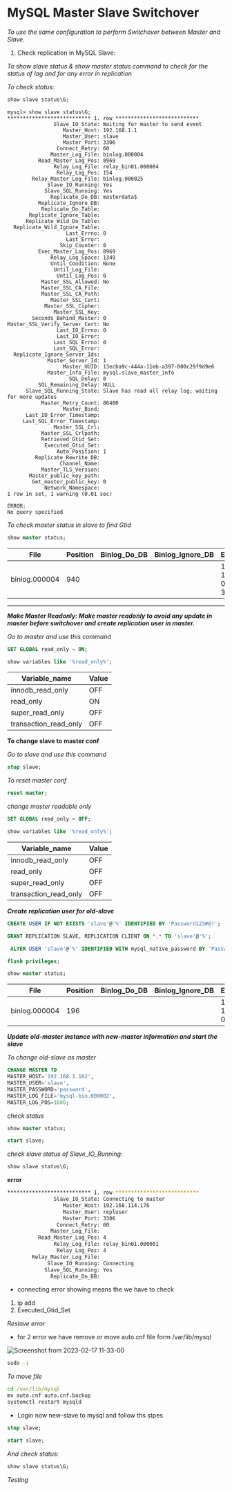 # MySQL Master Slave Switchover


_To use the same configuration to perform Switchover between Master and Slave._

1. Check replication in MySQL Slave:

_To show slave status & show master status command to check for the status of lag and for any error in replication_

_To check status:_

```sql
show slave status\G;
```
````
mysql> show slave status\G;
*************************** 1. row ***************************
               Slave_IO_State: Waiting for master to send event
                  Master_Host: 192.168.1.1
                  Master_User: slave
                  Master_Port: 3306
                Connect_Retry: 60
              Master_Log_File: binlog.000004
          Read_Master_Log_Pos: 8969
               Relay_Log_File: relay_bin01.000004
                Relay_Log_Pos: 154
        Relay_Master_Log_File: binlog.000025
             Slave_IO_Running: Yes
            Slave_SQL_Running: Yes
              Replicate_Do_DB: masterdata$
          Replicate_Ignore_DB:
           Replicate_Do_Table:
       Replicate_Ignore_Table:
      Replicate_Wild_Do_Table:
  Replicate_Wild_Ignore_Table:
                   Last_Errno: 0
                   Last_Error:
                 Skip_Counter: 0
          Exec_Master_Log_Pos: 8969
              Relay_Log_Space: 1349
              Until_Condition: None
               Until_Log_File:
                Until_Log_Pos: 0
           Master_SSL_Allowed: No
           Master_SSL_CA_File:
           Master_SSL_CA_Path:
              Master_SSL_Cert:
            Master_SSL_Cipher:
               Master_SSL_Key:
        Seconds_Behind_Master: 0
Master_SSL_Verify_Server_Cert: No
                Last_IO_Errno: 0
                Last_IO_Error:
               Last_SQL_Errno: 0
               Last_SQL_Error:
  Replicate_Ignore_Server_Ids:
             Master_Server_Id: 1
                  Master_UUID: 13ecba9c-444a-11eb-a397-000c29f9d9e6
             Master_Info_File: mysql.slave_master_info
                    SQL_Delay: 0
          SQL_Remaining_Delay: NULL
      Slave_SQL_Running_State: Slave has read all relay log; waiting for more updates
           Master_Retry_Count: 86400
                  Master_Bind:
      Last_IO_Error_Timestamp:
     Last_SQL_Error_Timestamp:
               Master_SSL_Crl:
           Master_SSL_Crlpath:
           Retrieved_Gtid_Set:
            Executed_Gtid_Set: 
                Auto_Position: 1
         Replicate_Rewrite_DB:
                 Channel_Name:
           Master_TLS_Version:
       Master_public_key_path:
        Get_master_public_key: 0
            Network_Namespace:
1 row in set, 1 warning (0.01 sec)
 
ERROR:
No query specified
```` 
_To check master status in slave to find Gtid_

```sql
show master status;
```

| File | Position | Binlog_Do_DB | Binlog_Ignore_DB | Executed_Gtid_Set|
|----|----|----|----|----|
| binlog.000004 | 940 |  |  | 13ecba9c-444a-11eb-a397-000c29f9d9e6:1-35 |



**************************************************************************************************************************************************
**_Make Master Readonly: Make master readonly to avoid any update in master before switchover and create replication user in master._**

_Go to master and use this command_


```sql
SET GLOBAL read_only = ON;
```

```sql
show variables like '%read_only%';
```

| Variable_name         | Value |
|-----------------------|-------|
| innodb_read_only      | OFF   |
| read_only             | ON    |
| super_read_only       | OFF   |
| transaction_read_only | OFF   |



**To change slave to master conf**

_Go to slave and use this command_

```sql
stop slave;
```
_To reset master conf_

```sql
reset master;
``` 
_change master readable only_

```sql
SET GLOBAL read_only = OFF; 
``` 
```sql
show variables like '%read_only%';
```

| Variable_name         | Value |
|-----------------------|-------|
| innodb_read_only      | OFF   |
| read_only             | OFF   |
| super_read_only       | OFF   |
| transaction_read_only | OFF   |


**_Create replication user for old-slave_** 

```sql
CREATE USER IF NOT EXISTS 'slave'@'%' IDENTIFIED BY 'Password123#@!';
```
```sql
GRANT REPLICATION SLAVE, REPLICATION CLIENT ON *.* TO 'slave'@'%';
```
```sql
 ALTER USER 'slave'@'%' IDENTIFIED WITH mysql_native_password BY 'Password123#@!';
```
```sql
flush privileges;
```

```sql
show master status;
```

| File          | Position | Binlog_Do_DB | Binlog_Ignore_DB | Executed_Gtid_Set                      |
|---------------|----------|--------------|------------------|----------------------------------------|
| binlog.000004 |      196 |              |                  | 13c84508-5014-11eb-af41-000c2997dedd:1 |


**_Update old-master instance with new-master information and start the slave_**

_To change old-slave as master_

```sql
CHANGE MASTER TO
MASTER_HOST='192.168.1.102',
MASTER_USER='slave',
MASTER_PASSWORD='password',
MASTER_LOG_FILE='mysql-bin.000002', 
MASTER_LOG_POS=1600;
```
_check status_

```sql
show master status;
```

```sql
start slave;
```

_check slave status of Slave_IO_Running:_

```sql
show slave status\G;
```

**error**

```bash
*************************** 1. row ***************************
               Slave_IO_State: Connecting to master
                  Master_Host: 192.168.114.176
                  Master_User: repluser
                  Master_Port: 3306
                Connect_Retry: 60
              Master_Log_File:
          Read_Master_Log_Pos: 4
               Relay_Log_File: relay_bin01.000001
                Relay_Log_Pos: 4
        Relay_Master_Log_File:
             Slave_IO_Running: Connecting
            Slave_SQL_Running: Yes
              Replicate_Do_DB:

```

* connecting error showing means the we have to check
1. ip add 
2. Executed_Gtid_Set

_Reslove error_

* for 2 error we have remove or move auto.cnf file form /var/lib/mysql

 ![Screenshot from 2023-02-17 11-33-00](https://user-images.githubusercontent.com/88568938/219562286-24b78e59-3335-4781-bb07-2a29a1d80697.png)

```cmd
sudo -i
```
_To move file_

```cmd
cd /var/lib/mysql
mv auto.cnf auto.cnf.backup
systemctl restart mysqld
```

* Login now new-slave to mysql and follow ths stpes

```sql
stop slave;
```
```sql
start slave;
```
_And check status:_

```sql
show slave status\G;
```

_Testing_


 



















































































































































































